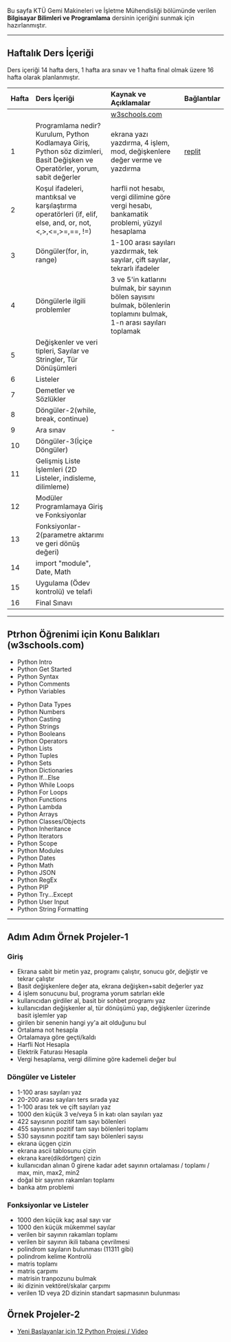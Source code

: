Bu sayfa KTÜ Gemi Makineleri ve İşletme Mühendisliği bölümünde verilen **Bilgisayar Bilimleri ve Programlama** dersinin içeriğini sunmak için hazırlanmıştır.

---

## Haftalık Ders İçeriği
Ders içeriği 14 hafta ders, 1 hafta ara sınav ve 1 hafta final olmak üzere 16 hafta olarak planlanmıştır.

| Hafta | Ders İçeriği                                                  | Kaynak ve Açıklamalar   | Bağlantılar |
| :-- | :--                                                  | :--    |  :--    |
|       |                                                    | [w3schools.com][w3-ref] |  |
| 1     | Programlama nedir? Kurulum, Python Kodlamaya Giriş, Python söz dizimleri, Basit Değişken ve Operatörler, yorum, sabit değerler   | ekrana yazı yazdırma, 4 işlem, mod, değişkenlere değer verme ve yazdırma | [replit][repl-01] |
| 2     | Koşul ifadeleri, mantıksal ve karşılaştırma operatörleri (if, elif, else, and, or, not, <,>,<=,>=,==, !=)          | harfli not hesabı, vergi dilimine göre vergi hesabı, bankamatik problemi, yüzyıl hesaplama |
| 3     | Döngüler(for, in, range)   | 1-100 arası sayıları yazdırmak, tek sayılar, çift sayılar, tekrarlı ifadeler  |
| 4     | Döngülerle ilgili problemler | 3 ve 5'in katlarını bulmak, bir sayının bölen sayısını bulmak, bölenlerin toplamını bulmak, 1-n arası sayıları toplamak |
| 5     | Değişkenler ve veri tipleri,  Sayılar ve Stringler, Tür Dönüşümleri  |
| 6     | Listeler | |
| 7     | Demetler ve Sözlükler  |  |
| 8     | Döngüler-2(while, break, continue) |  |
| 9     | Ara sınav                                                     | -  |
| 10    | Döngüler-3(İçiçe Döngüler) | |
| 11    | Gelişmiş Liste İşlemleri (2D Listeler, indisleme, dilimleme) |
| 12    | Modüler Programlamaya Giriş ve Fonksiyonlar |  |
| 13    | Fonksiyonlar-2(parametre aktarımı ve geri dönüş değeri) |   |
| 14    | import "module", Date, Math |   |
| 15    | Uygulama (Ödev kontrolü) ve telafi  |   |
| 16    | Final Sınavı      |   |

---

## Ptrhon Öğrenimi için Konu Balıkları (w3schools.com)
* Python Intro
* Python Get Started
* Python Syntax
* Python Comments
* Python Variables
+ Python Data Types
+ Python Numbers
+ Python Casting
+ Python Strings
+ Python Booleans
+ Python Operators
+ Python Lists
+ Python Tuples
+ Python Sets
+ Python Dictionaries
+ Python If...Else
+ Python While Loops
+ Python For Loops
+ Python Functions
+ Python Lambda
+ Python Arrays
+ Python Classes/Objects
+ Python Inheritance
+ Python Iterators
+ Python Scope
+ Python Modules
+ Python Dates
+ Python Math
+ Python JSON
+ Python RegEx
+ Python PIP
+ Python Try...Except
+ Python User Input
+ Python String Formatting

---

## Adım Adım Örnek Projeler-1
### Giriş
* Ekrana sabit bir metin yaz, programı çalıştır, sonucu gör, değiştir ve tekrar çalıştır
* Basit değişkenlere değer ata, ekrana değişken+sabit değerler yaz
* 4 işlem sonucunu bul, programa yorum satırları ekle
* kullanıcıdan girdiler al, basit bir sohbet programı yaz
* kullanıcıdan değişkenler al, tür dönüşümü yap, değişkenler üzerinde basit işlemler yap
* girilen bir senenin hangi yy'a ait olduğunu bul
* Ortalama not hesapla
* Ortalamaya göre geçti/kaldı
* Harfli Not Hesapla
* Elektrik Faturası Hesapla
* Vergi hesaplama, vergi dilimine göre kademeli değer bul
### Döngüler ve Listeler
* 1-100 arası sayıları yaz
* 20-200 arası sayıları ters sırada yaz
* 1-100 arası tek ve çift sayıları yaz
* 1000 den küçük 3 ve/veya 5 in katı olan sayıları yaz
* 422 sayısının pozitif tam sayı bölenleri
* 455 sayısının pozitif tam sayı bölenleri toplamı
* 530 sayısının pozitif tam sayı bölenleri sayısı
* ekrana üçgen çizin
* ekrana ascii tablosunu çizin
* ekrana kare(dikdörtgen) çizin
* kullanıcıdan alınan 0 girene kadar adet sayının ortalaması / toplamı / max, min, max2, min2
* doğal bir sayının rakamları toplamı
* banka atm problemi
### Fonksiyonlar ve Listeler
* 1000 den küçük kaç asal sayı var
* 1000 den küçük mükemmel sayılar
* verilen bir sayının rakamları toplamı
* verilen bir sayının ikili tabana çevrilmesi
* polindrom sayıların bulunması (11311 gibi)
* polindrom kelime Kontrolü
* matris toplamı
* matris çarpımı
* matrisin tranpozunu bulmak
* iki dizinin vektörel/skalar çarpımı
* verilen 1D veya 2D dizinin standart sapmasının bulunması

## Örnek Projeler-2
* [Yeni Başlayanlar için 12 Python Projesi / Video][py-ref01]

[w3-ref]: https://www.w3schools.com/ 
[py-ref01]: https://www.youtube.com/watch?v=8ext9G7xspg
[repl-01]: https://replit.com/@ZaferYavuz2/22b-gmim-p01